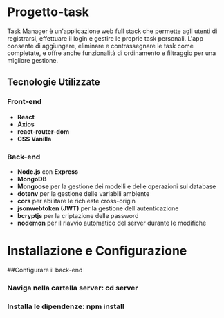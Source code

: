 # Progetto-task

Task Manager è un'applicazione web full stack che permette agli utenti di registrarsi, effettuare il login e gestire le proprie task personali. L'app consente di aggiungere, eliminare e contrassegnare le task come completate, e offre anche funzionalità di ordinamento e filtraggio per una migliore gestione.

## Tecnologie Utilizzate

### Front-end
- **React** 
- **Axios**
- **react-router-dom** 
- **CSS Vanilla** 

### Back-end
- **Node.js** con **Express** 
- **MongoDB** 
- **Mongoose** per la gestione dei modelli e delle operazioni sul database
- **dotenv** per la gestione delle variabili ambiente
- **cors** per abilitare le richieste cross-origin
- **jsonwebtoken (JWT)** per la gestione dell'autenticazione
- **bcryptjs** per la criptazione delle password
- **nodemon** per il riavvio automatico del server durante le modifiche

# Installazione e Configurazione

##Configurare il back-end

### Naviga nella cartella server: cd server
### Installa le dipendenze: npm install


 
